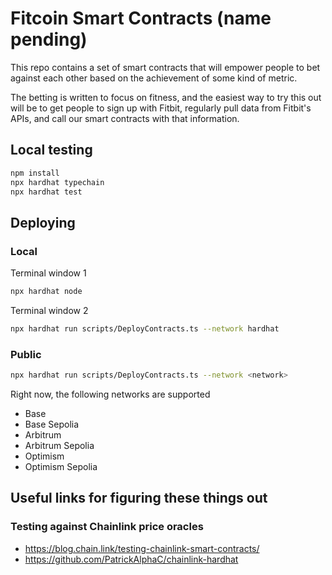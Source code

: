 # Fitcoin Smart Contracts (name pending)
This repo contains a set of smart contracts that will empower people to bet against each other based on the achievement of some kind of metric. 

The betting is written to focus on fitness, and the easiest way to try this out will be to get people to sign up with Fitbit, regularly pull data from Fitbit's APIs, and call our smart contracts with that information.

## Local testing

```bash
npm install
npx hardhat typechain
npx hardhat test
```

## Deploying
### Local
Terminal window 1
```bash
npx hardhat node
```

Terminal window 2
```bash
npx hardhat run scripts/DeployContracts.ts --network hardhat
```

### Public

```bash
npx hardhat run scripts/DeployContracts.ts --network <network>
```

Right now, the following networks are supported
* Base
* Base Sepolia
* Arbitrum
* Arbitrum Sepolia
* Optimism 
* Optimism Sepolia

## Useful links for figuring these things out
### Testing against Chainlink price oracles
* https://blog.chain.link/testing-chainlink-smart-contracts/
* https://github.com/PatrickAlphaC/chainlink-hardhat